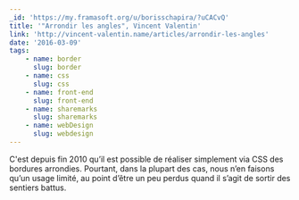 ```yaml
---
_id: 'https://my.framasoft.org/u/borisschapira/?uCACvQ'
title: '"Arrondir les angles", Vincent Valentin'
link: 'http://vincent-valentin.name/articles/arrondir-les-angles'
date: '2016-03-09'
tags:
    - name: border
      slug: border
    - name: css
      slug: css
    - name: front-end
      slug: front-end
    - name: sharemarks
      slug: sharemarks
    - name: webDesign
      slug: webdesign
---
```


<div class="markdown"><p>C'est depuis fin 2010 qu’il est possible de réaliser simplement via CSS des bordures arrondies. Pourtant, dans la plupart des cas, nous n’en faisons qu’un usage limité, au point d’être un peu perdus quand il s’agit de sortir des sentiers battus.
</p></div>
